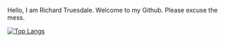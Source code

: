 Hello, 
I am Richard Truesdale. 
Welcome to my Github. 
Please excuse the mess.

[![Top Langs](https://github-readme-stats.vercel.app/api/top-langs/?username=TheAlmightyMeese&layout=compact)](https://github.com/anuraghazra/github-readme-stats)
